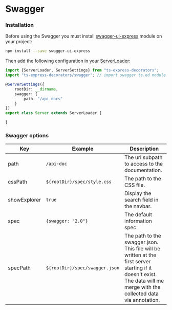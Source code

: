 # Swagger

### Installation

Before using the Swagger you must install [swagger-ui-express](https://www.npmjs.com/package/swagger-ui-express) module on your project:
```bash
npm install --save swagger-ui-express
```
Then add the following configuration in your [ServerLoader](api/common/server/serverloader.md):

```typescript
import {ServerLoader, ServerSettings} from "ts-express-decorators";
import "ts-express-decorators/swagger"; // import swagger ts.ed module

@ServerSettings({
    rootDir: __dirname,
    swagger: {
        path: "/api-docs"
    }
})
export class Server extends ServerLoader {

}
```

### Swagger options


Key | Example | Description
---|---|---
path | `/api-doc` |  The url subpath to access to the documentation. 
cssPath | `${rootDir}/spec/style.css` | The path to the CSS file.
showExplorer | `true` | Display the search field in the navbar. 
spec |  `{swagger: "2.0"}` | The default information spec. 
specPath | `${rootDir}/spec/swagger.json` | The path to the swagger.json. This file will be written at the first server starting if it doesn't exist. The data will me merge with the collected data via annotation. 


